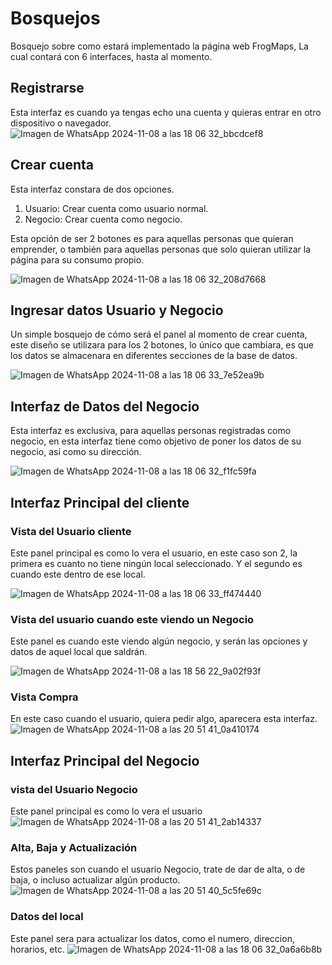 # Bosquejos

Bosquejo sobre como estará implementado la página web FrogMaps, La cual contará con 6 interfaces, hasta al momento.

## Registrarse
Esta interfaz es cuando ya tengas echo una cuenta y quieras entrar en otro dispositivo o navegador.
![Imagen de WhatsApp 2024-11-08 a las 18 06 32_bbcdcef8](https://github.com/user-attachments/assets/f2ddf793-501f-4a75-860e-47e25a7fb263)


## Crear cuenta

Esta interfaz constara de dos opciones.

1. Usuario: Crear cuenta como usuario normal.
2. Negocio: Crear cuenta como negocio.

Esta opción de ser 2 botones es para aquellas personas que quieran emprender, o también para aquellas personas que solo quieran utilizar la página para su consumo propio.


![Imagen de WhatsApp 2024-11-08 a las 18 06 32_208d7668](https://github.com/user-attachments/assets/89507ea6-1b87-4b7f-b238-1d8a0fbee66b)



## Ingresar datos Usuario y Negocio
Un simple bosquejo de cómo será el panel al momento de crear cuenta, este diseño se utilizara para los 2 botones, lo único que cambiara, es que los datos se almacenara en diferentes secciones de la base de datos.

![Imagen de WhatsApp 2024-11-08 a las 18 06 33_7e52ea9b](https://github.com/user-attachments/assets/5c6bf3fd-fe92-473c-b286-90e9e9f98146)

## Interfaz de Datos del Negocio
Esta interfaz es exclusiva, para aquellas personas registradas como negocio, en esta interfaz tiene como objetivo de poner los datos de su negocio, así como su dirección.

![Imagen de WhatsApp 2024-11-08 a las 18 06 32_f1fc59fa](https://github.com/user-attachments/assets/6956de2e-518b-4bf7-9726-7c1dd77b9bbf)

## Interfaz Principal del cliente

### Vista del Usuario cliente
Este panel principal es como lo vera el usuario, en este caso son 2, la primera es cuanto no tiene ningún local seleccionado.
Y el segundo es cuando este dentro de ese local.


![Imagen de WhatsApp 2024-11-08 a las 18 06 33_ff474440](https://github.com/user-attachments/assets/142ecbcc-acc4-4e1f-90e8-ece4f9eb6d3b)

### Vista del usuario cuando este viendo un Negocio
Este panel  es cuando este viendo algún negocio, y serán las opciones y datos de aquel local que saldrán.

![Imagen de WhatsApp 2024-11-08 a las 18 56 22_9a02f93f](https://github.com/user-attachments/assets/2e9d82ea-c205-4ac3-b796-b517506666ae)



### Vista Compra
En este caso cuando el usuario, quiera pedir algo, aparecera esta interfaz.
![Imagen de WhatsApp 2024-11-08 a las 20 51 41_0a410174](https://github.com/user-attachments/assets/45945940-36b0-4299-af60-68994e623993)


## Interfaz Principal del Negocio

### vista del Usuario Negocio
Este panel principal es como lo vera el usuario
![Imagen de WhatsApp 2024-11-08 a las 20 51 41_2ab14337](https://github.com/user-attachments/assets/515677eb-79a1-461a-9282-33303f09b7c6)


### Alta, Baja y Actualización
Estos paneles son cuando el usuario Negocio, trate de dar de alta, o de baja, o incluso actualizar algún producto.
![Imagen de WhatsApp 2024-11-08 a las 20 51 40_5c5fe69c](https://github.com/user-attachments/assets/73c2f906-a17c-4e3c-a860-a2354c9866a1)


### Datos del local

Este panel sera para actualizar los datos, como el numero, direccion, horarios, etc.
![Imagen de WhatsApp 2024-11-08 a las 18 06 32_0a6a6b8b](https://github.com/user-attachments/assets/e5e702ba-da56-47ef-bce0-f1db73a5fde1)


